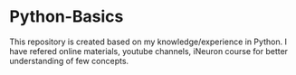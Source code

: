 # Python-Basics
This repository is created based on my knowledge/experience in Python. I have refered online materials, youtube channels, iNeuron course for better understanding of few concepts.
